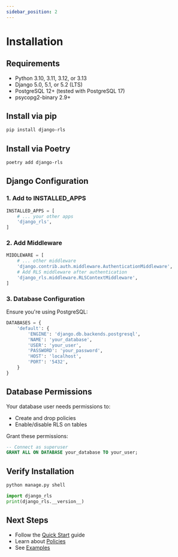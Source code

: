 ```yaml
---
sidebar_position: 2
---
```


# Installation

## Requirements

- Python 3.10, 3.11, 3.12, or 3.13
- Django 5.0, 5.1, or 5.2 (LTS)
- PostgreSQL 12+ (tested with PostgreSQL 17)
- psycopg2-binary 2.9+

## Install via pip

```bash
pip install django-rls
```

## Install via Poetry

```bash
poetry add django-rls
```

## Django Configuration

### 1. Add to INSTALLED_APPS

```python
INSTALLED_APPS = [
    # ... your other apps
    'django_rls',
]
```

### 2. Add Middleware

```python
MIDDLEWARE = [
    # ... other middleware
    'django.contrib.auth.middleware.AuthenticationMiddleware',
    # Add RLS middleware after authentication
    'django_rls.middleware.RLSContextMiddleware',
]
```

### 3. Database Configuration

Ensure you're using PostgreSQL:

```python
DATABASES = {
    'default': {
        'ENGINE': 'django.db.backends.postgresql',
        'NAME': 'your_database',
        'USER': 'your_user',
        'PASSWORD': 'your_password',
        'HOST': 'localhost',
        'PORT': '5432',
    }
}
```

## Database Permissions

Your database user needs permissions to:
- Create and drop policies
- Enable/disable RLS on tables

Grant these permissions:

```sql
-- Connect as superuser
GRANT ALL ON DATABASE your_database TO your_user;
```

## Verify Installation

```bash
python manage.py shell
```

```python
import django_rls
print(django_rls.__version__)
```

## Next Steps

- Follow the [Quick Start](quick-start.md) guide
- Learn about [Policies](guides/policies.md)
- See [Examples](examples/basic-usage.md)
